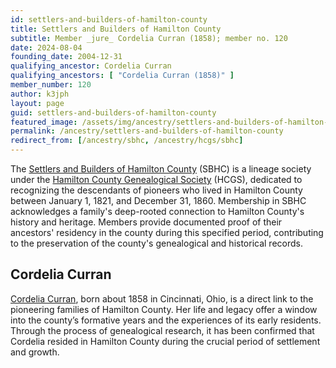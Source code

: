 ```yaml
---
id: settlers-and-builders-of-hamilton-county
title: Settlers and Builders of Hamilton County
subtitle: Member _jure_ Cordelia Curran (1858); member no. 120
date: 2024-08-04
founding_date: 2004-12-31
qualifying_ancestor: Cordelia Curran
qualifying_ancestors: [ "Cordelia Curran (1858)" ]
member_number: 120
author: k3jph
layout: page
guid: settlers-and-builders-of-hamilton-county
featured_image: /assets/img/ancestry/settlers-and-builders-of-hamilton-county.webp
permalink: /ancestry/settlers-and-builders-of-hamilton-county
redirect_from: [/ancestry/sbhc, /ancestry/hcgs/sbhc]
---
```


The [Settlers and Builders of Hamilton
County](https://hcgsohio.org/cpage.php?pt=101) (SBHC) is a lineage
society under the [Hamilton County Genealogical
Society](https://hcgsohio.org/) (HCGS), dedicated to recognizing the
descendants of pioneers who lived in Hamilton County between January 1,
1821, and December 31, 1860.  Membership in SBHC acknowledges a family's
deep-rooted connection to Hamilton County's history and heritage.
Members provide documented proof of their ancestors' residency in the
county during this specified period, contributing to the preservation of
the county's genealogical and historical records.

## Cordelia Curran

[Cordelia Curran](https://www.wikitree.com/wiki/Curran-3638), born about
1858 in Cincinnati, Ohio, is a direct link to the pioneering families of
Hamilton County. Her life and legacy offer a window into the county’s
formative years and the experiences of its early residents. Through the
process of genealogical research, it has been confirmed that Cordelia
resided in Hamilton County during the crucial period of settlement and
growth.

